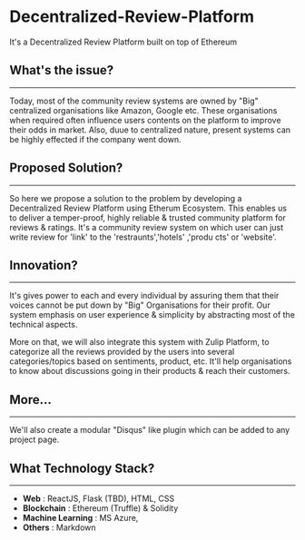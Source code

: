 # Decentralized-Review-Platform
It's a Decentralized Review Platform built on top of Ethereum

## What's the issue?
------------------------
Today, most of the community review systems are owned by "Big" centralized organisations like Amazon, Google etc. These organisations when required often influence users contents on the platform to improve their odds in market. Also, duue to centralized nature, present systems can be highly effected if the company went down.

## Proposed Solution?
--------------------------
So here we propose a solution to the problem by developing a Decentralized Review Platform using Etherum Ecosystem. This enables us to deliver a temper-proof, highly reliable & trusted community platform for reviews & ratings. It's a community review system on which user can just write review for 'link' to the 'restraunts','hotels' ,'produ   cts' or 'website'.

## Innovation?
---------------------------
It's gives power to each and every individual by assuring them that their voices cannot be put down by "Big" Organisations for their profit. Our system emphasis on user experience & simplicity by abstracting most of the technical aspects.

More on that, we will also integrate this system with Zulip Platform, to categorize all the reviews provided by the users into several categories/topics based on sentiments, product, etc. It'll help organisations to know about discussions going in their products & reach their customers.

## More...
---------------------------
We'll also create a modular "Disqus" like plugin which can be added to any project page.

## What Technology Stack?
----------------------------
 - **Web** : ReactJS, Flask (TBD), HTML, CSS
 - **Blockchain** : Ethereum (Truffle) & Solidity
 - **Machine Learning** : MS Azure,
 - **Others** : Markdown